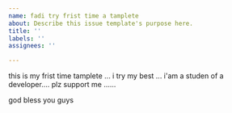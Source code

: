 ```yaml
---
name: fadi try frist time a tamplete
about: Describe this issue template's purpose here.
title: ''
labels: ''
assignees: ''

---
```


this is my frist time tamplete ... i try my best ... i'am a studen of a developer.... plz support me ......

god bless you guys
